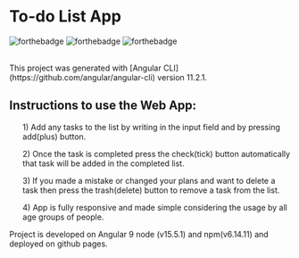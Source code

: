 <h1>To-do List App</h1>

  ![forthebadge](https://forthebadge.com/images/badges/built-with-love.svg)
  ![forthebadge](https://forthebadge.com/images/badges/uses-brains.svg)
  ![forthebadge](https://forthebadge.com/images/badges/check-it-out.svg)
  
  <br>
This project was generated with [Angular CLI](https://github.com/angular/angular-cli) version 11.2.1.

<h2> Instructions to use the Web App:</h2>

 <ul>1) Add any tasks to the list by writing in the input field and by pressing add(plus) button.</ul>
 <ul>2) Once the task is completed press the check(tick) button automatically that task will be added in the completed list.</ul>
 <ul>3) If you made a mistake or changed your plans and want to delete a task then press the trash(delete) button to remove a task from the list.</ul>
 <ul>4) App is fully responsive and made simple considering the usage by all age groups of people.</ul>


Project is developed on Angular 9 node (v15.5.1) and npm(v6.14.11) and deployed on github pages.
